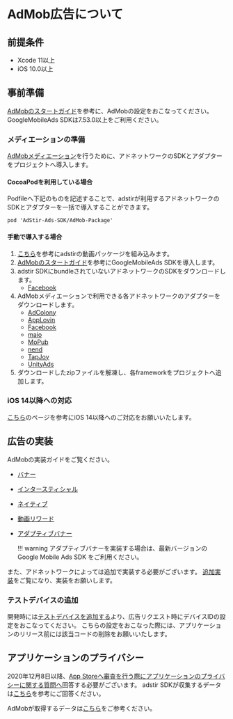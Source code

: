 # AdMob広告について

## 前提条件

* Xcode 11以上
* iOS 10.0以上

## 事前準備

[AdMobのスタートガイド](https://developers.google.com/admob/ios/quick-start?hl=ja)を参考に、AdMobの設定をおこなってください。
GoogleMobileAds SDKは7.53.0以上をご利用ください。

### メディエーションの準備

[AdMobメディエーション](https://developers.google.com/admob/ios/mediate?hl=ja)を行うために、アドネットワークのSDKとアダプターをプロジェクトへ導入します。

#### CocoaPodを利用している場合
Podfileへ下記のものを記述することで、adstirが利用するアドネットワークのSDKとアダプターを一括で導入することができます。

```
pod 'AdStir-Ads-SDK/AdMob-Package'
```

#### 手動で導入する場合

1. [こちら](../adstir/init/manual_integration.md#sdkの手動組み込み)を参考にadstirの動画パッケージを組み込みます。
1. [AdMobのスタートガイド](https://developers.google.com/admob/ios/quick-start?hl=ja#manual_download)を参考にGoogleMobileAds SDKを導入します。
1. adstir SDKにbundleされていないアドネットワークのSDKをダウンロードします。
    * [Facebook](https://origincache.facebook.com/developers/resources/?id=FBAudienceNetwork-{{config.version.facebook}}.zip)
1. AdMobメディエーションで利用できる各アドネットワークのアダプターをダウンロードします。
    * [AdColony](https://google.bintray.com/mobile-ads-adapters-ios/AdColonyAdapter/{{config.version.adcolony}}.0/AdColonyAdapter-{{config.version.adcolony}}.0.zip)
    * [AppLovin](https://google.bintray.com/mobile-ads-adapters-ios/AppLovinAdapter/{{config.version.applovin}}.0/AppLovinAdapter-{{config.version.applovin}}.0.zip)
    * [Facebook](https://google.bintray.com/mobile-ads-adapters-ios/FacebookAdapter/{{config.version.facebook}}.1/FacebookAdapter-{{config.version.facebook}}.0.zip)
    * [maio](https://google.bintray.com/mobile-ads-adapters-ios/MaioAdapter/{{config.version.maio}}.0/MaioAdapter-{{config.version.maio}}.0.zip)
    * [MoPub](https://google.bintray.com/mobile-ads-adapters-ios/MoPubAdapter/{{config.version.mopub}}.0/MoPubAdapter-{{config.version.mopub}}.0.zip)
    * [nend](https://google.bintray.com/mobile-ads-adapters-ios/NendAdapter/{{config.version.nend}}.0/NendAdapter-{{config.version.nend}}.0.zip)
    * [TapJoy](https://google.bintray.com/mobile-ads-adapters-ios/TapjoyAdapter/{{config.version.tapjoy}}.0/TapjoyAdapter-{{config.version.tapjoy}}.0.zip)
    * [UnityAds](https://google.bintray.com/mobile-ads-adapters-ios/UnityAdapter/{{config.version.unityads}}.0/UnityAdapter-{{config.version.unityads}}.0.zip)
1. ダウンロードしたzipファイルを解凍し、各frameworkをプロジェクトへ追加します。

### iOS 14以降への対応

[こちら](../adstir/init/ios14.md)のページを参考にiOS 14以降へのご対応をお願いいたします。

## 広告の実装

AdMobの実装ガイドをご覧ください。

* [バナー](https://developers.google.com/admob/ios/banner?hl=ja)
* [インタースティシャル](https://developers.google.com/admob/ios/interstitial?hl=ja)
* [ネイティブ](https://developers.google.com/admob/ios/native/start?hl=ja)
* [動画リワード](https://developers.google.com/admob/ios/rewarded-ads?hl=ja)
* [アダプティブバナー](https://developers.google.com/admob/ios/banner/adaptive?hl=ja)

    !!! warning
        アダプティブバナーを実装する場合は、最新バージョンのGoogle Mobile Ads SDK をご利用ください。

また、アドネットワークによっては追加で実装する必要がございます。
[追加実装](network.md#追加実装)をご覧になり、実装をお願いします。

### テストデバイスの追加

開発時には[テストデバイスを追加する](https://developers.google.com/admob/ios/test-ads#add_your_test_device)より、広告リクエスト時にデバイスIDの設定をおこなってください。
こちらの設定をおこなった際には、アプリケーションのリリース前には該当コードの削除をお願いいたします。

## アプリケーションのプライバシー

2020年12月8日以降、[App Storeへ審査を行う際にアプリケーションのプライバシーに関する質問へ](https://developer.apple.com/app-store/app-privacy-details/)回答する必要がございます。
adstir SDKが収集するデータは[こちら](../adstir/info/privacy.md)を参考にご回答ください。

AdMobが取得するデータは[こちら](https://developers.google.com/admob/ios/data-disclosure?hl=ja)をご参考ください。
